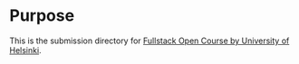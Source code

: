 # Purpose

This is the submission directory for [Fullstack Open Course by University of Helsinki](https://fullstackopen.com/).